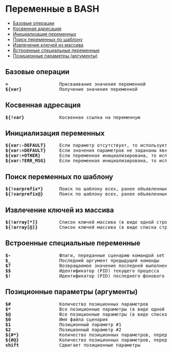 # Переменные в BASH
   * [Базовые операции](#базовые-операции)
   * [Косвенная адресация](#косвенная-адресация)
   * [Инициализация переменных](#инициализация-переменных)
   * [Поиск переменных по шаблону](#поиск-переменных-по-шаблону)
   * [Извлечение ключей из массива](#извлечение-ключей-из-массива)
   * [Встроенные специальные переменные](#встроенные-специальные-переменные)
   * [Позиционные параметры (аргументы)](#позиционные-параметры-аргументы)

## Базовые операции
<pre>
<b>=</b>                   Присваивание значения переменной
<b>${var}</b>              Получение значения переменной
</pre>

## Косвенная адресация
<pre>
<b>${!var}</b>             Косвенная ссылка на переменную
</pre>

## Инициализация переменных
<pre>
<b>${var:-DEFAULT}</b>     Если параметр отсутствует, то используется значение по умолчанию $DEFAULT
<b>${var:=DEFAULT}</b>     Если значения параметров не задананы явно, то они принимают значения по умолчанию $DEFAULT
<b>${var:+OTHER}</b>       Если переменная инициализирована, то используется $OTHER, иначе NULL
<b>${var:?ERR_MSG}</b>     Если переменная инициализирована, то используется ee значение, иначе выводится $ERR_MSG
</pre>

## Поиск переменных по шаблону
<pre>
<b>${!varprefix*}</b>      Поиск по шаблону всех, ранее объявленных переменных, имена которых начинаются с varprefix
<b>${!varprefix@}</b>      Поиск по шаблону всех, ранее объявленных переменных, имена которых начинаются с varprefix
</pre>

## Извлечение ключей из массива
<pre>
<b>${!array[*]}</b>        Список ключей массива (в виде одной строки)
<b>${!array[@]}</b>        Список ключей массива (в виде списка строк)
</pre>

## Встроенные специальные переменные
<pre>
<b>$-</b>                  Флаги, переданные сценарию командой set
<b>$_</b>                  Последний аргумент предыдущей команды
<b>$?</b>                  Возвращаемое значение последней выполненной команды, функции или сценария
<b>$$</b>                  Идентификатор (PID) текущего процесса
<b>$!</b>                  Идентификатор (PID) последнего фонового процесса
</pre>

## Позиционные параметры (аргументы)
<pre>
<b>$#</b>                  Количество позиционных параметров
<b>$*</b>                  Все позиционные параметры (в виде одной строки)
<b>$@</b>                  Все позиционные параметры (в виде списка строк)
<b>$0</b>                  Имя файла сценария
<b>$1</b>                  Позиционный параметр #1
<b>$2</b>                  Позиционный параметр #2
<b>${#*}</b>               Количество позиционных параметров, переданых из командной строки
<b>${#@}</b>               Количество позиционных параметров, переданых из командной строки
<b>shift</b>               Сдвигает позиционные параметры
</pre>
